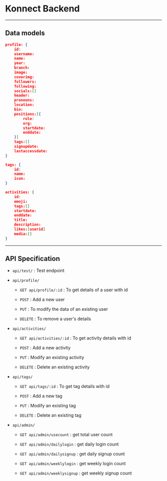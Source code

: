 # Konnect Backend
---
## Data models

```json
profile: {
    id:
    username:
    name:
    year:
    branch:
    image:
    coverimg:
    followers:
    following:
    socials:[]
    header:
    pronouns:
    location:
    bio:
    positions:[{
        role:
        org:
        startdate:
        enddate:
    }]
    tags:[]
    signupdate:
    lastaccessdate:
}
```

```json
tags: {
    id:
    name:
    icon:
}
```

```json
activities: {
    id:
    emoji:
    tags:[]
    startdate:
    enddate:
    title:
    description:
    likes:[userid]
    media:[]
}
```

---

## API Specification

- `api/test/` : Test endpoint
  
- `api/profile/`
  
  - `GET api/profile/:id` : To get details of a user with id
    
  - `POST` : Add a new user
    
  - `PUT` : To modify the data of an existing user
    
  - `DELETE` : To remove a user's details
    
- `api/activities/`
  
  - `GET api/activities/:id` : To get activity details with id
    
  - `POST` : Add a new activity
    
  - `PUT` : Modify an existing activity
    
  - `DELETE` : Delete an existing activity
    
- `api/tags/`
  
  - `GET api/tags/:id` : To get tag details with id
    
  - `POST` : Add a new tag
    
  - `PUT` : Modify an existing tag
    
  - `DELETE` : Delete an existing tag
    
- `api/admin/`
  
  - `GET api/admin/usecount` : get total user count
    
  - `GET api/admin/dailylogin` : get daily login count
    
  - `GET api/admin/dailysignup` : get daily signup count
    
  - `GET api/admin/weeklylogin` : get weekly login count
    
  - `GET api/admin/weeklysignup` : get weekly signup count
